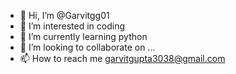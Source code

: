 - 👋 Hi, I’m @Garvitgg01
- 👀 I’m interested in coding
- 🌱 I’m currently learning python
- 💞️ I’m looking to collaborate on ...
- 📫 How to reach me garvitgupta3038@gmail.com

<!---
Garvitgg01/Garvitgg01 is a ✨ special ✨ repository because its `README.md` (this file) appears on your GitHub profile.
You can click the Preview link to take a look at your changes.
--->
